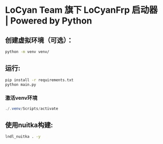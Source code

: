 # LoCyan Team 旗下 LoCyanFrp 启动器 | Powered by Python


## 创建虚拟环境（可选）：

```bash
python -m venv venv/
```

## 运行:

```bash
pip install -r requirements.txt
python main.py
```

### 激活venv环境
```powershell
./.venv/Scripts/activate
```

## 使用nuitka构建:

```bash
lndl_nuitka . -y
```
